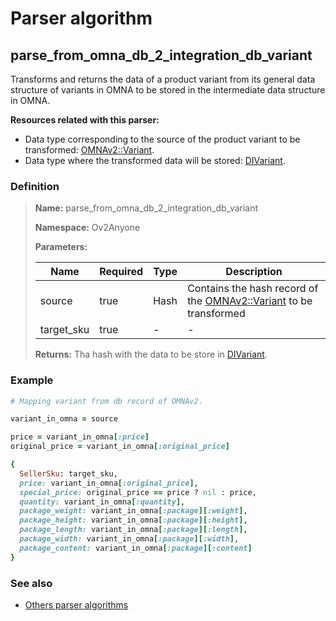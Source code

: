 # Parser algorithm
 
## parse_from_omna_db_2_integration_db_variant

Transforms and returns the data of a product variant from its general data structure of variants in OMNA to be stored 
in the intermediate data structure in OMNA.

**Resources related with this parser:**

* Data type corresponding to the source of the product variant to be transformed: [OMNAv2::Variant](https://cenit.io/json_data_type?f[namespace][24075][v]=OMNAv2&f[name][24160][o]=is&f[name][24160][v]=Variant).
* Data type where the transformed data will be stored: [DIVariant](../data-types/DIVariant.md).
    
### Definition

> **Name:** parse_from_omna_db_2_integration_db_variant
> 
> **Namespace:** Ov2Anyone
>
> **Parameters:**
> 
> | Name | Required | Type | Description |
> | ---- | -------- | ---- | ----------- |
> | source | true | Hash | Contains the hash record of the [OMNAv2::Variant](https://cenit.io/json_data_type?f[namespace][24075][v]=OMNAv2&f[name][24160][o]=is&f[name][24160][v]=Variant) to be transformed |
> | target_sku | true | - | - |
>
> **Returns:** Tha hash with the data to be store in [DIVariant](../data-types/DIVariant.md).

### Example
```ruby
# Mapping variant from db record of OMNAv2.

variant_in_omna = source

price = variant_in_omna[:price]
original_price = variant_in_omna[:original_price]

{
  SellerSku: target_sku,
  price: variant_in_omna[:original_price],
  special_price: original_price == price ? nil : price,
  quantity: variant_in_omna[:quantity],
  package_weight: variant_in_omna[:package][:weight],
  package_height: variant_in_omna[:package][:height],
  package_length: variant_in_omna[:package][:length],
  package_width: variant_in_omna[:package][:width],
  package_content: variant_in_omna[:package][:content]
}
```

### See also
* [Others parser algorithms](overview?id=parse_from_omna_db_2_integration_db_variant)